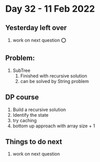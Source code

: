 # Day 32 - 11 Feb 2022

## Yesterday left over
1. work on next question ⭕

## Problem:
1. SubTree
   1. Finished with recursive solution
   2. can be solved by String problem

## DP course
1. Build a recursive solution
2. Identify the state
3. try caching
4. bottom up approach with array size + 1

## Things to do next
1. work on next question